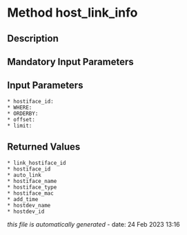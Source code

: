 # Method host_link_info

## Description
	

## Mandatory Input Parameters

## Input Parameters
	* hostiface_id:
	* WHERE:
	* ORDERBY:
	* offset:
	* limit:

## Returned Values
	* link_hostiface_id
	* hostiface_id
	* auto_link
	* hostiface_name
	* hostiface_type
	* hostiface_mac
	* add_time
	* hostdev_name
	* hostdev_id


*this file is automatically generated* - date: 24 Feb 2023 13:16